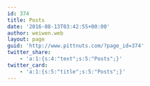 ```yaml
---
id: 374
title: Posts
date: '2016-08-13T03:42:55+00:00'
author: weiwen.web
layout: page
guid: 'http://www.pittnuts.com/?page_id=374'
twitter_share:
    - 'a:1:{s:4:"text";s:5:"Posts";}'
twitter_card:
    - 'a:1:{s:5:"title";s:5:"Posts";}'
---
```


